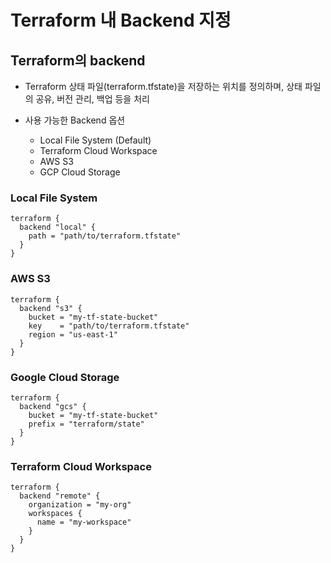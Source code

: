 # Terraform 내 Backend 지정 

## Terraform의 backend
- Terraform 상태 파일(terraform.tfstate)을 저장하는 위치를 정의하며, 상태 파일의 공유, 버전 관리, 백업 등을 처리

- 사용 가능한 Backend 옵션
    - Local File System (Default)
    - Terraform Cloud Workspace
    - AWS S3 
    - GCP Cloud Storage

### Local File System

```
terraform {
  backend "local" {
    path = "path/to/terraform.tfstate"
  }
}
```

### AWS S3

```
terraform {
  backend "s3" {
    bucket = "my-tf-state-bucket"
    key    = "path/to/terraform.tfstate"
    region = "us-east-1"
  }
}
```

### Google Cloud Storage

```
terraform {
  backend "gcs" {
    bucket = "my-tf-state-bucket"
    prefix = "terraform/state"
  }
}
```

### Terraform Cloud Workspace

```
terraform {
  backend "remote" {
    organization = "my-org"
    workspaces {
      name = "my-workspace"
    }
  }
}
```